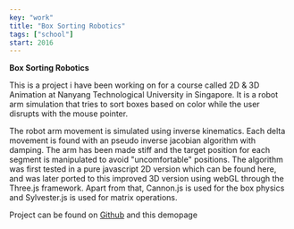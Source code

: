 ```yaml
---
key: "work"
title: "Box Sorting Robotics"
tags: ["school"]
start: 2016
---
```

**Box Sorting Robotics**

This is a project i have been working on for a course called 2D & 3D Animation at Nanyang Technological University in Singapore. It is a robot arm simulation that tries to sort boxes based on color while the user disrupts with the mouse pointer.

The robot arm movement is simulated using inverse kinematics. Each delta movement is found with an pseudo inverse jacobian algorithm with damping. The arm has been made stiff and the target position for each segment is manipulated to avoid "uncomfortable" positions. The algorithm was first tested in a pure javascript 2D version which can be found here, and was later ported to this improved 3D version using webGL through the Three.js framework. Apart from that, Cannon.js is used for the box physics and Sylvester.js is used for matrix operations.

Project can be found on [Github](https://github.com/micnil/inverse_kinematics_3D) and this demopage